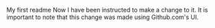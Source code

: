 My first readme
Now I have been instructed to make a change to it.
It is important to note that this change was made using Github.com's UI.
